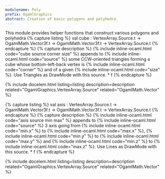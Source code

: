 ```yaml
---
modulename: Poly 
prefix: OgamlGraphics
abstract: Creation of basic polygons and polyhedra 
---
```



This module provides helper functions that construct
 various polygons and polyhedra 
{% capture listing %}
val cube : VertexArray.Source.t -> OgamlMath.Vector3f.t -> OgamlMath.Vector3f.t -> VertexArray.Source.t
{% endcapture %}
{% capture description %}
{% include inline-ocaml.html code="cube source corner size" %} appends to {% include inline-ocaml.html code="source" %} some CCW-oriented
 triangles forming a cube whose bottom-left-back vertex is {% include inline-ocaml.html code="corner" %} and of
 a given {% include inline-ocaml.html code="size" %}. Use Triangles as DrawMode with this source.
     * f 
{% endcapture %}

{% include docelem.html listing=listing description=description  related="OgamlGraphics.VertexArray.Source" related="OgamlMath.Vector" %}

{% capture listing %}
val axis : VertexArray.Source.t -> OgamlMath.Vector3f.t -> OgamlMath.Vector3f.t -> VertexArray.Source.t
{% endcapture %}
{% capture description %}
{% include inline-ocaml.html code="axis source min max" %} appends to {% include inline-ocaml.html code="source" %} 3 axis going
 from {% include inline-ocaml.html code="min.x" %} to {% include inline-ocaml.html code="max.x" %}, {% include inline-ocaml.html code="min.y" %} to {% include inline-ocaml.html code="max.y" %} and {% include inline-ocaml.html code="min.z" %} to {% include inline-ocaml.html code="max.z" %}.
 Use Lines as DrawMode with this source.
     * f 
{% endcapture %}

{% include docelem.html listing=listing description=description  related="OgamlGraphics.VertexArray.Source" related="OgamlMath.Vector" %}

